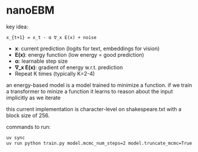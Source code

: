 # nanoEBM

key idea:
```
x_{t+1} = x_t - α ∇_x E(x) + noise
```
- **x**: current prediction (logits for text, embeddings for vision)
- **E(x)**: energy function (low energy = good prediction)
- **α**: learnable step size
- **∇_x E(x)**: gradient of energy w.r.t. prediction
- Repeat K times (typically K=2-4)

an energy-based model is a model trained to minimize a function. if we train a transformer to minize a function it learns to reason about the input implicitly as we iterate

this current implementation is character-level on shakespeare.txt with a block size of 256.

commands to run:
```bash
uv sync
uv run python train.py model.mcmc_num_steps=2 model.truncate_mcmc=True model.no_mcmc_detach=False model.mcmc_step_size_learnable=True